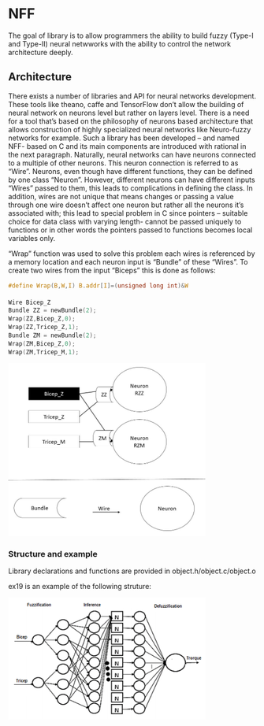 # NFF

The goal of library is to allow programmers the ability to build fuzzy (Type-I and Type-II) neural netwworks with the ability to control the network architecture deeply.

## Architecture

There exists a number of libraries and API for neural networks development. These tools like theano, caffe and TensorFlow don’t allow the building of neural network on neurons level but rather on layers level. There is a need for a tool that’s based on the philosophy of neurons based architecture that allows construction of highly specialized neural networks like Neuro-fuzzy networks for example. Such a library has been developed – and named NFF- based on C and its main components are introduced with rational in the next paragraph. 
Naturally, neural networks can have neurons connected to a multiple of other neurons. This neuron connection is referred to as “Wire”. Neurons, even though have different functions, they can be defined by one class “Neuron”. However, different neurons can have different inputs “Wires” passed to them, this leads to complications in defining the class. In addition, wires are not unique that means changes or passing a value through one wire doesn’t affect one neuron but rather all the neurons it’s associated with; this lead to special problem in C since pointers – suitable choice for data class with varying length- cannot be passed uniquely to functions or in other words the pointers passed to functions becomes local variables only.

“Wrap” function was used to solve this problem each wires is referenced by a memory location and each neuron input is “Bundle” of these “Wires”.
To create two wires from the input “Biceps” this is done as follows:

```c
#define Wrap(B,W,I) B.addr[I]=(unsigned long int)&W

Wire Bicep_Z
Bundle ZZ = newBundle(2);
Wrap(ZZ,Bicep_Z,0);
Wrap(ZZ,Tricep_Z,1);
Bundle ZM = newBundle(2);
Wrap(ZM,Bicep_Z,0);
Wrap(ZM,Tricep_M,1);
```

<img src="https://github.com/MomenK/NFF/blob/Bundle/example.JPG" width="400">

### Structure and example

Library declarations and functions are provided in object.h/object.c/object.o

ex19 is an example of the following struture:

<img src="https://github.com/MomenK/NFF/blob/Bundle/ex19.png" width="400">
